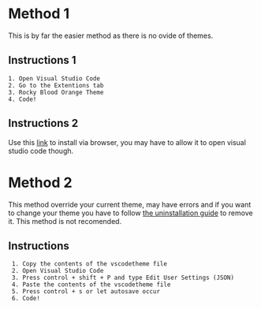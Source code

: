 # Method 1
This is by far the easier method as there is no ovide of themes.
## Instructions 1
	1. Open Visual Studio Code
	2. Go to the Extentions tab
	3. Rocky Blood Orange Theme
	4. Code!
 ## Instructions 2
 Use this [link](https://marketplace.visualstudio.com/items?itemName=LucaHeyworth.rocky-blood-orange-theme) to install via browser, you may have to allow it to open visual studio code though.

# Method 2
This method override your current theme, may have errors and if you want to change your theme you have to follow [the uninstallation guide](https://github.com/lucaheyworth/Rocky-Blood-Orange_Themes/blob/main/VisualStudioCode/Uninstallation%20Instructions.md)
to remove it. This method is not recomended.
## Instructions
	 1. Copy the contents of the vscodetheme file
	 2. Open Visual Studio Code
	 3. Press control + shift + P and type Edit User Settings (JSON)
	 4. Paste the contents of the vscodetheme file
	 5. Press control + s or let autosave occur
	 6. Code!
